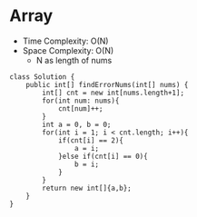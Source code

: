 # Array
* Time Complexity: O(N)
* Space Complexity: O(N)
	* N as length of nums
```
class Solution {
    public int[] findErrorNums(int[] nums) {
        int[] cnt = new int[nums.length+1];
        for(int num: nums){
            cnt[num]++;
        }
        int a = 0, b = 0;
        for(int i = 1; i < cnt.length; i++){
            if(cnt[i] == 2){
                a = i;
            }else if(cnt[i] == 0){
                b = i;
            }
        }
        return new int[]{a,b};
    }
}
```